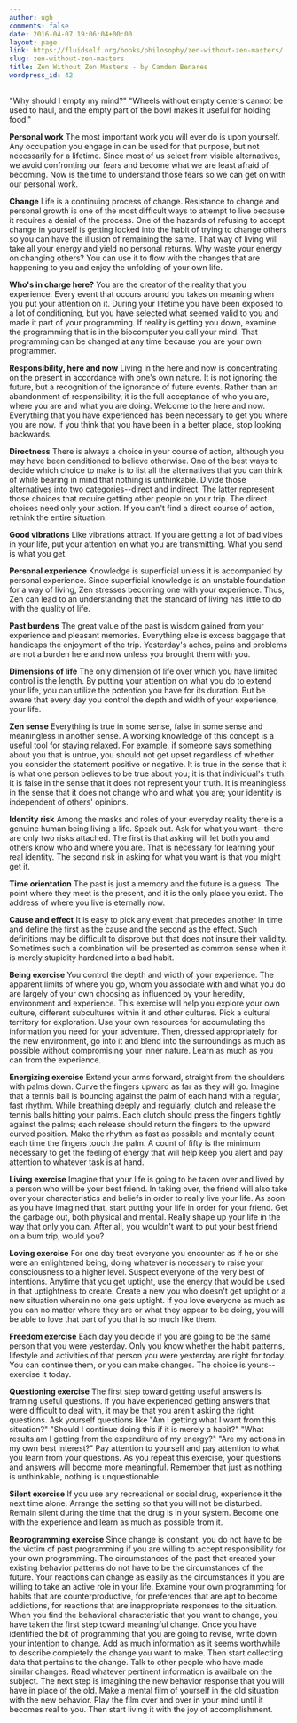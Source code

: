 ```yaml
---
author: ugh
comments: false
date: 2016-04-07 19:06:04+00:00
layout: page
link: https://fluidself.org/books/philosophy/zen-without-zen-masters/
slug: zen-without-zen-masters
title: Zen Without Zen Masters - by Camden Benares
wordpress_id: 42
---
```


"Why should I empty my mind?"
"Wheels without empty centers cannot be used to haul, and the empty part of the bowl makes it useful for holding food."
 
**Personal work**
The most important work you will ever do is upon yourself. Any occupation you engage in can be used for that purpose, but not necessarily for a lifetime. Since most of us select from visible alternatives, we avoid confronting our fears and become what we are least afraid of becoming. Now is the time to understand those fears so we can get on with our personal work.
 
**Change**
Life is a continuing process of change. Resistance to change and personal growth is one of the most difficult ways to attempt to live because it requires a denial of the process. One of the hazards of refusing to accept change in yourself is getting locked into the habit of trying to change others so you can have the illusion of remaining the same. That way of living will take all your energy and yield no personal returns. Why waste your energy on changing others? You can use it to flow with the changes that are happening to you and enjoy the unfolding of your own life.
 
**Who's in charge here?**
You are the creator of the reality that you experience. Every event that occurs around you takes on meaning when you put your attention on it. During your lifetime you have been exposed to a lot of conditioning, but you have selected what seemed valid to you and made it part of your programming. If reality is getting you down, examine the programming that is in the biocomputer you call your mind. That programming can be changed at any time because you are your own programmer.
 
**Responsibility, here and now**
Living in the here and now is concentrating on the present in accordance with one's own nature. It is not ignoring the future, but a recognition of the ignorance of future events. Rather than an abandonment of responsibility, it is the full acceptance of who you are, where you are and what you are doing. Welcome to the here and now. Everything that you have experienced has been necessary to get you where you are now. If you think that you have been in a better place, stop looking backwards.
 
**Directness**
There is always a choice in your course of action, although you may have been conditioned to believe otherwise. One of the best ways to decide which choice to make is to list all the alternatives that you can think of while bearing in mind that nothing is unthinkable. Divide those alternatives into two categories--direct and indirect. The latter represent those choices that require getting other people on your trip. The direct choices need only your action. If you can't find a direct course of action, rethink the entire situation.
 
**Good vibrations**
Like vibrations attract. If you are getting a lot of bad vibes in your life, put your attention on what you are transmitting. What you send is what you get.
 
**Personal experience**
Knowledge is superficial unless it is accompanied by personal experience. Since superficial knowledge is an unstable foundation for a way of living, Zen stresses becoming one with your experience. Thus, Zen can lead to an understanding that the standard of living has little to do with the quality of life.
 
**Past burdens**
The great value of the past is wisdom gained from your experience and pleasant memories. Everything else is excess baggage that handicaps the enjoyment of the trip. Yesterday's aches, pains and problems are not a burden here and now unless you brought them with you.
 
**Dimensions of life**
The only dimension of life over which you have limited control is the length. By putting your attention on what you do to extend your life, you can utilize the potention you have for its duration. But be aware that every day you control the depth and width of your experience, your life.
 
**Zen sense**
Everything is true in some sense, false in some sense and meaningless in another sense. A working knowledge of this concept is a useful tool for staying relaxed. For example, if someone says something about you that is untrue, you should not get upset regardless of whether you consider the statement positive or negative. It is true in the sense that it is what one person believes to be true about you; it is that individual's truth. It is false in the sense that it does not represent your truth. It is meaningless in the sense that it does not change who and what you are; your identity is independent of others' opinions.
 
**Identity risk**
Among the masks and roles of your everyday reality there is a genuine human being living a life. Speak out. Ask for what you want--there are only two risks attached. The first is that asking will let both you and others know who and where you are. That is necessary for learning your real identity. The second risk in asking for what you want is that you might get it.
 
**Time orientation**
The past is just a memory and the future is a guess. The point where they meet is the present, and it is the only place you exist. The address of where you live is eternally now.
 
**Cause and effect**
It is easy to pick any event that precedes another in time and define the first as the cause and the second as the effect. Such definitions may be difficult to disprove but that does not insure their validity. Sometimes such a combination will be presented as common sense when it is merely stupidity hardened into a bad habit.
 
**Being exercise**
You control the depth and width of your experience. The apparent limits of where you go, whom you associate with and what you do are largely of your own choosing as influenced by your heredity, environment and experience. This exercise will help you explore your own culture, different subcultures within it and other cultures. Pick a cultural territory for exploration. Use your own resources for accumulating the information you need for your adventure. Then, dressed appropriately for the new environment, go into it and blend into the surroundings as much as possible without compromising your inner nature. Learn as much as you can from the experience.
 
**Energizing exercise**
Extend your arms forward, straight from the shoulders with palms down. Curve the fingers upward as far as they will go. Imagine that a tennis ball is bouncing against the palm of each hand with a regular, fast rhythm. While breathing deeply and regularly, clutch and release the tennis balls hitting your palms. Each clutch should press the fingers tightly against the palms; each release should return the fingers to the upward curved position. Make the rhythm as fast as possible and mentally count each time the fingers touch the palm. A count of fifty is the minimum necessary to get the feeling of energy that will help keep you alert and pay attention to whatever task is at hand.
 
**Living exercise**
Imagine that your life is going to be taken over and lived by a person who will be your best friend. In taking over, the friend will also take over your characteristics and beliefs in order to really live your life. As soon as you have imagined that, start putting your life in order for your friend. Get the garbage out, both physical and mental. Really shape up your life in the way that only you can. After all, you wouldn't want to put your best friend on a bum trip, would you?
 
**Loving exercise**
For one day treat everyone you encounter as if he or she were an enlightened being, doing whatever is necessary to raise your consciousness to a higher level. Suspect everyone of the very best of intentions. Anytime that you get uptight, use the energy that would be used in that uptightness to create. Create a new you who doesn't get uptight or a new situation wherein no one gets uptight. If you love everyone as much as you can no matter where they are or what they appear to be doing, you will be able to love that part of you that is so much like them.
 
**Freedom exercise**
Each day you decide if you are going to be the same person that you were yesterday. Only you know whether the habit patterns, lifestyle and activities of that person you were yesterday are right for today. You can continue them, or you can make changes. The choice is yours--exercise it today.
 
**Questioning exercise**
The first step toward getting useful answers is framing useful questions. If you have experienced getting answers that were difficult to deal with, it may be that you aren't asking the right questions. Ask yourself questions like "Am I getting what I want from this situation?" "Should I continue doing this if it is merely a habit?" "What results am I getting from the expenditure of my energy?" "Are my actions in my own best interest?" Pay attention to yourself and pay attention to what you learn from your questions. As you repeat this exercise, your questions and answers will become more meaningful. Remember that just as nothing is unthinkable, nothing is unquestionable.
 
**Silent exercise**
If you use any recreational or social drug, experience it the next time alone. Arrange the setting so that you will not be disturbed. Remain silent during the time that the drug is in your system. Become one with the experience and learn as much as possible from it.
 
**Reprogramming exercise**
Since change is constant, you do not have to be the victim of past programming if you are willing to accept responsibility for your own programming. The circumstances of the past that created your existing behavior patterns do not have to be the circumstances of the future. Your reactions can change as easily as the circumstances if you are willing to take an active role in your life. Examine your own programming for habits that are counterproductive, for preferences that are apt to become addictions, for reactions that are inappropriate responses to the situation. When you find the behavioral characteristic that you want to change, you have taken the first step toward meaningful change.
Once you have identified the bit of programming that you are going to revise, write down your intention to change. Add as much information as it seems worthwhile to describe completely the change you want to make. Then start collecting data that pertains to the change. Talk to other people who have made similar changes. Read whatever pertinent information is availbale on the subject. The next step is imagining the new behavior response that you will have in place of the old. Make a mental film of yourself in the old situation with the new behavior. Play the film over and over in your mind until it becomes real to you. Then start living it with the joy of accomplishment.
